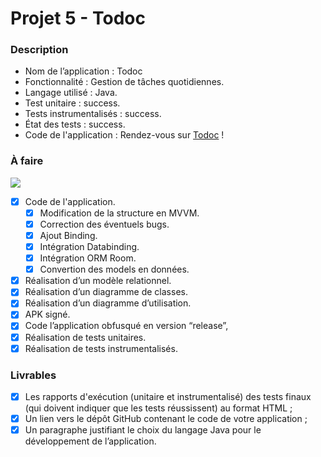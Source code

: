# Projet 5 - Todoc

### Description

* Nom de l’application : Todoc
* Fonctionnalité :  Gestion de tâches quotidiennes.
* Langage utilisé : Java.
* Test unitaire : success.
* Tests instrumentalisés : success.
* État des tests : success.
* Code de l'application : Rendez-vous sur [Todoc](https://github.com/DsMikael/Projet_5_Todoc) !

### À faire 
![](https://progress-bar.dev/100/?scale=100&width=200)

* [x] Code de l'application.
     - [x] Modification de la structure en MVVM.
     - [x] Correction des éventuels bugs.
     - [x] Ajout Binding.
     - [x] Intégration Databinding.
     - [x] Intégration ORM Room.
     - [x] Convertion des models en données.
* [x] Réalisation d’un modèle relationnel.
* [x] Réalisation d’un diagramme de classes.
* [x] Réalisation d’un diagramme d’utilisation.
* [x] APK signé.
* [x] Code l’application obfusqué en version “release”,
* [X] Réalisation de tests unitaires.
* [X] Réalisation de tests instrumentalisés.

### Livrables

* [x] Les rapports d'exécution (unitaire et instrumentalisé) des tests finaux (qui doivent indiquer que les tests réussissent) au format HTML ;
* [x] Un lien vers le dépôt GitHub contenant le code de votre application ;
* [x] Un paragraphe justifiant le choix du langage Java pour le développement de l’application.